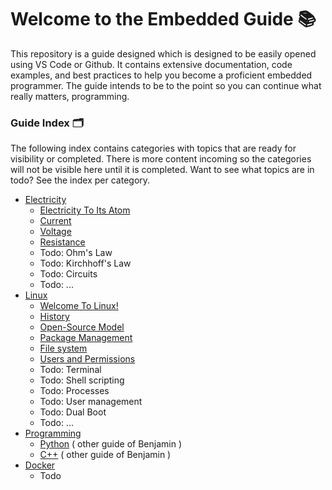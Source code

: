 # Welcome to the Embedded Guide 📚

This repository is a guide designed which is designed to be easily opened using VS Code or Github. It contains extensive documentation, code examples, and best practices to help you become a proficient embedded programmer. The guide intends to be to the point so you can continue what really matters, programming.

### Guide Index 🗂️

The following index contains categories with topics that are ready for visibility or completed.
There is more content incoming so the categories will not be visible here until it is completed.
Want to see what topics are in todo? See the index per category.

- [Electricity](./guide/electricity/_index.md)
  - [Electricity To Its Atom](./guide/electricity/electricity_to_its_atom.md)
  - [Current](./guide/electricity/current.md)
  - [Voltage](./guide/electricity/voltage.md)
  - [Resistance](./guide/electricity/resistance.md)
  - Todo: Ohm's Law
  - Todo: Kirchhoff's Law
  - Todo: Circuits
  - Todo: ...
- [Linux](./guide/linux/_index.md)
  - [Welcome To Linux!](./guide/linux/about.md)
  - [History](./guide/linux/history.md)
  - [Open-Source Model](./guide/linux/opensource_model.md)
  - [Package Management](./guide/linux/package_management.md)
  - [File system](./guide/linux/file_system.md)
  - [Users and Permissions](./guide/linux/users_and_permissions.md)
  - Todo: Terminal
  - Todo: Shell scripting
  - Todo: Processes
  - Todo: User management
  - Todo: Dual Boot
  - Todo: ...
- [Programming](README.md)
  - [Python](https://github.com/BenjaminYde/Python-Guide) ( other guide of Benjamin )
  - [C++](https://github.com/BenjaminYde/CPlusPlus-Guide) ( other guide of Benjamin )
- [Docker ](README.md)
  - Todo
